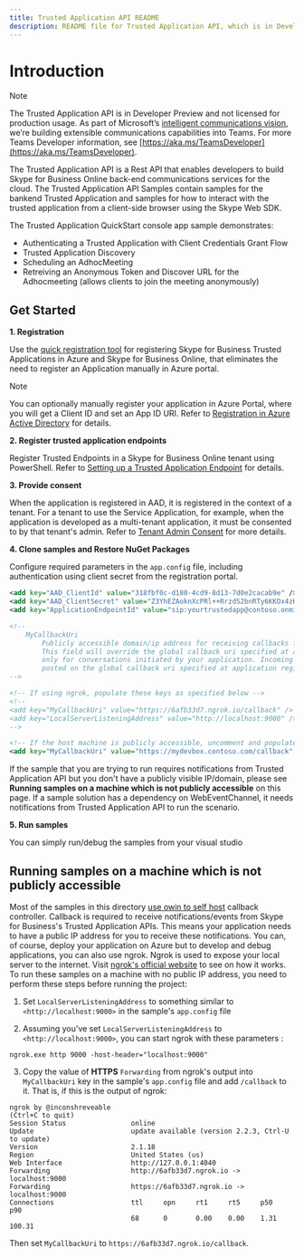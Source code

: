 ```yaml
---
title: Trusted Application API README
description: README file for Trusted Application API, which is in Developer Preview and not licensed for production usage.
---
```

# Introduction

> [!NOTE]
> The Trusted Application API is in Developer Preview and not licensed for production usage.  As part of Microsoft’s [intelligent communications vision](https://aka.ms/intelligentcommunicationsblog), we’re building extensible communications capabilities into Teams.  For more Teams Developer information, see [https://aka.ms/TeamsDeveloper](https://aka.ms/TeamsDeveloper).

The Trusted Application API is a Rest API that enables developers to build Skype for Business Online back-end communications services for the cloud.  The Trusted Application API Samples contain samples for the bankend Trusted Application and samples for how to interact with the trusted application from a client-side browser using the Skype Web SDK.

The Trusted Application QuickStart console app sample demonstrates:

- Authenticating a Trusted Application with Client Credentials Grant Flow
- Trusted Application Discovery
- Scheduling an AdhocMeeting
- Retreiving an Anonymous Token and Discover URL for the Adhocmeeting (allows clients to join the meeting anonymously)

## Get Started

**1. Registration**

Use the [quick registration tool](https://aka.ms/skypeappregistration) for registering Skype for Business Trusted Applications in Azure and Skype for Business Online, that eliminates the need to register an Application manually in Azure portal.

> [!NOTE]
> You can optionally manually register your application in Azure Portal, where you will get a Client ID and set an App ID URI. Refer to [Registration in Azure Active Directory](https://github.com/OfficeDev/skype-docs/blob/master/Skype/Trusted-Application-API/docs/RegistrationInAzureActiveDirectory.md) for details.

**2. Register trusted application endpoints**

Register Trusted Endpoints in a Skype for Business Online tenant using PowerShell.   Refer to [Setting up a Trusted Application Endpoint](https://github.com/OfficeDev/skype-docs/blob/master/Skype/Trusted-Application-API/docs/TrustedApplicationEndpoint.md) for details.

**3. Provide consent**

When the application is registered in AAD, it is registered in the context of a tenant.  For a tenant to use the Service Application, for example, when the application is developed as a multi-tenant application, it must be consented to by that tenant's admin. Refer to [Tenant Admin Consent](https://github.com/OfficeDev/skype-docs/blob/master/Skype/Trusted-Application-API/docs/TenantAdminConsent.md) for more details.

**4. Clone samples and Restore NuGet Packages**

Configure required parameters in the `app.config` file, including authentication using client secret from the registration portal.

```xml
<add key="AAD_ClientId" value="318fbf0c-d180-4cd9-8d13-7d0e2cacab9e" />
<add key="AAD_ClientSecret" value="Z3YhEZAoknXcPRl++RrzdS2bnRTy6KKOx4zHf/vsuvU=" />
<add key="ApplicationEndpointId" value="sip:yourtrustedapp@contoso.onmicrosoft.com" />

<!--
    MyCallbackUri
        Publicly accessible domain/ip address for receiving callbacks from Trusted Application API.
        This field will override the global callback uri specified at application registration. This override works
        only for conversations initiated by your application. Incoming conversation notifications will still be
        posted on the global callback uri specified at application registration.
-->

<!-- If using ngrok, populate these keys as specified below -->
<!--
<add key="MyCallbackUri" value="https://6afb33d7.ngrok.io/callback" />
<add key="LocalServerListeningAddress" value="http://localhost:9000" />
-->

<!-- If the host machine is publicly accessible, uncomment and populate these keys -->
<add key="MyCallbackUri" value="https://mydevbox.contoso.com/callback" />
```

If the sample that you are trying to run requires notifications from Trusted Application API but you don't have a publicly visible IP/domain, please see
**Running samples on a machine which is not publicly accessible** on this page. If a sample solution has a dependency on WebEventChannel, it needs
notifications from Trusted Application API to run the scenario.

**5. Run samples**

You can simply run/debug the samples from your visual studio

## Running samples on a machine which is not publicly accessible

Most of the samples in this directory [use owin to self host](/aspnet/web-api/overview/hosting-aspnet-web-api/use-owin-to-self-host-web-api)
callback controller. Callback is required to receive notifications/events from Skype for Business's Trusted Application APIs. This means your application needs to have a
public IP address for you to receive these notifications. You can, of course, deploy your application on Azure but to develop and debug applications, you can also use ngrok.
Ngrok is used to expose your local server to the internet. Visit [ngrok's official website](https://ngrok.com) to see on how it works. To run these samples on a machine
with no public IP address, you need to perform these steps before running the project:

1. Set `LocalServerListeningAddress` to something similar to `<http://localhost:9000>` in the sample's `app.config` file

2. Assuming you've set `LocalServerListeningAddress` to `<http://localhost:9000>`, you can start ngrok with these parameters :

```
ngrok.exe http 9000 -host-header="localhost:9000"
```

3. Copy the value of **HTTPS** `Forwarding` from ngrok's output into `MyCallbackUri` key in the sample's `app.config` file and add `/callback` to it.
    That is, if this is the output of ngrok:

```
ngrok by @inconshreveable                                                                               (Ctrl+C to quit)
Session Status                online
Update                        update available (version 2.2.3, Ctrl-U to update)
Version                       2.1.18
Region                        United States (us)
Web Interface                 http://127.0.0.1:4040
Forwarding                    http://6afb33d7.ngrok.io -> localhost:9000
Forwarding                    https://6afb33d7.ngrok.io -> localhost:9000
Connections                   ttl     opn     rt1     rt5     p50     p90
                              68      0       0.00    0.00    1.31    100.31
```

Then set `MyCallbackUri` to `https://6afb33d7.ngrok.io/callback`.
